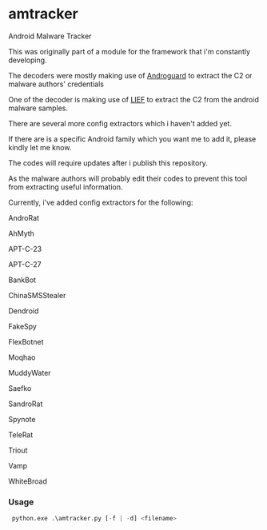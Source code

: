 # amtracker
Android Malware Tracker

This was originally part of a module for the framework that i'm constantly developing.

The decoders were mostly making use of [Androguard](https://github.com/androguard) to extract the C2 or malware authors' credentials

One of the decoder is making use of [LIEF](https://github.com/lief-project/LIEF) to extract the C2 from the android malware samples.

There are several more config extractors which i haven't added yet.  

If there are is a specific Android family which you want me to add it, please kindly let me know.

The codes will require updates after i publish this repository.  

As the malware authors will probably edit their codes to prevent this tool from extracting useful information.

Currently, i've added config extractors for the following:

AndroRat

AhMyth

APT-C-23

APT-C-27

BankBot

ChinaSMSStealer

Dendroid

FakeSpy

FlexBotnet

Moqhao

MuddyWater

Saefko

SandroRat

Spynote

TeleRat

Triout

Vamp

WhiteBroad

### Usage
```python
 python.exe .\amtracker.py [-f | -d] <filename>
```
